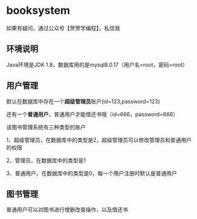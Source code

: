 # booksystem

如果有疑问，通过公众号【贺贺学编程】，私信我

## 环境说明

Java环境是JDK 1.8，数据库用的是mysql8.0.17（用户名=root，密码=root）

## 用户管理

默认在数据库中存在一个**超级管理员**账户(id=123,password=123)

还有一个**普通用户**，普通用户才能借还书哦（id=666，password=666）

该图书管理系统有三种类型的账户

1、超级管理员，在数据库中的类型是2，超级管理员可以修改管理员和普通用户的权限

2、管理员，在数据库中的类型是1

3、普通用户，在数据库中的类型是0，每一个用户注册时默认是普通用户

## 图书管理

普通用户可以对图书进行增删改查操作，以及借还书